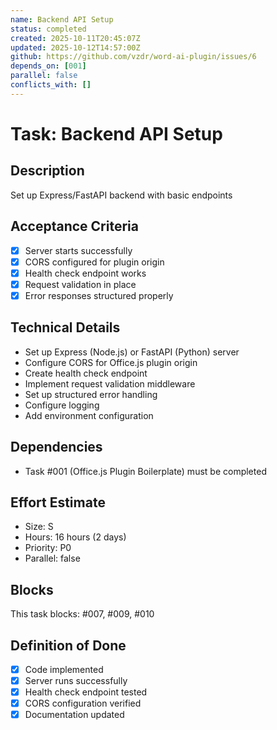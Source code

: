 ```yaml
---
name: Backend API Setup
status: completed
created: 2025-10-11T20:45:07Z
updated: 2025-10-12T14:57:00Z
github: https://github.com/vzdr/word-ai-plugin/issues/6
depends_on: [001]
parallel: false
conflicts_with: []
---
```


# Task: Backend API Setup

## Description
Set up Express/FastAPI backend with basic endpoints

## Acceptance Criteria
- [x] Server starts successfully
- [x] CORS configured for plugin origin
- [x] Health check endpoint works
- [x] Request validation in place
- [x] Error responses structured properly

## Technical Details
- Set up Express (Node.js) or FastAPI (Python) server
- Configure CORS for Office.js plugin origin
- Create health check endpoint
- Implement request validation middleware
- Set up structured error handling
- Configure logging
- Add environment configuration

## Dependencies
- Task #001 (Office.js Plugin Boilerplate) must be completed

## Effort Estimate
- Size: S
- Hours: 16 hours (2 days)
- Priority: P0
- Parallel: false

## Blocks
This task blocks: #007, #009, #010

## Definition of Done
- [x] Code implemented
- [x] Server runs successfully
- [x] Health check endpoint tested
- [x] CORS configuration verified
- [x] Documentation updated

